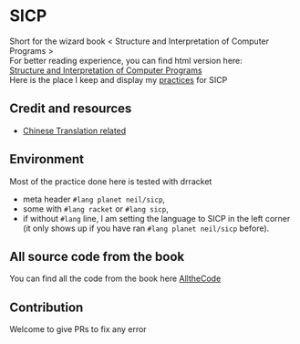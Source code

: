# SICP  
Short for the wizard book < Structure and Interpretation of Computer Programs >  
For better reading experience, you can find html version here:  
[Structure and Interpretation of Computer Programs](http://sarabander.github.io/sicp/html/index.xhtml#SEC_Contents)  
Here is the place I keep and display my [practices](https://github.com/soulomoon/SICP) for SICP  

## Credit and resources
* [Chinese Translation related](https://github.com/DeathKing/Learning-SICP)


## Environment
Most of the practice done here is tested with drracket 
* meta header `#lang planet neil/sicp`,  
* some with `#lang racket` or `#lang sicp`,  
* if without `#lang` line, I am setting the language to SICP in the left corner (it only shows up if you have ran `#lang planet neil/sicp` before).  

## All source code from the book
You can find all the code from the book here
[AlltheCode](https://mitpress.mit.edu/sicp/code/index.html)

## Contribution
Welcome to give PRs to fix any error

